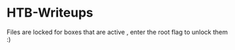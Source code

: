 # HTB-Writeups 

Files are locked for boxes that are active , enter the root flag to unlock them :)
